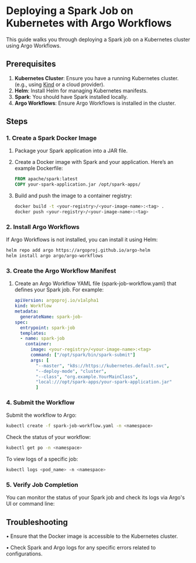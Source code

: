 # Deploying a Spark Job on Kubernetes with Argo Workflows

This guide walks you through deploying a Spark job on a Kubernetes cluster using Argo Workflows.

## Prerequisites

1. **Kubernetes Cluster**: Ensure you have a running Kubernetes cluster. (e.g., using [Kind](https://kind.sigs.k8s.io/) or a cloud provider).
2. **Helm**: Install Helm for managing Kubernetes manifests.
3. **Spark**: You should have Spark installed locally.
4. **Argo Workflows**: Ensure Argo Workflows is installed in the cluster.

## Steps

### 1. Create a Spark Docker Image

1. Package your Spark application into a JAR file.
2. Create a Docker image with Spark and your application. Here’s an example Dockerfile:

    ```dockerfile
    FROM apache/spark:latest
    COPY your-spark-application.jar /opt/spark-apps/
    ```

3. Build and push the image to a container registry:

    ```bash
    docker build -t <your-registry>/<your-image-name>:<tag> .
    docker push <your-registry>/<your-image-name>:<tag>
    ```

### 2. Install Argo Workflows

If Argo Workflows is not installed, you can install it using Helm:

```bash
helm repo add argo https://argoproj.github.io/argo-helm
helm install argo argo/argo-workflows
```

### 3. Create the Argo Workflow Manifest

1. Create an Argo Workflow YAML file (spark-job-workflow.yaml) that defines your Spark job. For example:

    ```yaml
    apiVersion: argoproj.io/v1alpha1
    kind: Workflow
    metadata:
      generateName: spark-job-
    spec:
      entrypoint: spark-job
      templates:
      - name: spark-job
        container:
          image: <your-registry>/<your-image-name>:<tag>
          command: ["/opt/spark/bin/spark-submit"]
          args: [
            "--master", "k8s://https://kubernetes.default.svc",
            "--deploy-mode", "cluster",
            "--class", "org.example.YourMainClass",
            "local:///opt/spark-apps/your-spark-application.jar"
            ]
    ```

  ### 4. Submit the Workflow

Submit the workflow to Argo:

```bash
kubectl create -f spark-job-workflow.yaml -n <namespace>
```

Check the status of your workflow:

```bash
kubectl get po -n <namespace>
```

To view logs of a specific job:

```bash
kubectl logs <pod_name> -n <namespace>
```

   ### 5. Verify Job Completion
   
   You can monitor the status of your Spark job and check its logs via Argo's UI or command line:

## Troubleshooting
  • Ensure that the Docker image is accessible to the Kubernetes cluster.
  
  • Check Spark and Argo logs for any specific errors related to configurations.
